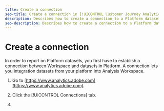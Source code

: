 ```yaml
---
title: Create a connection
seo-title: Create a connection in [!UICONTROL Customer Journey Analytics] (CJA).
description: Describes how to create a connection to a Platform dataset.
seo-description: Describes how to create a connection to a Platform dataset in [!UICONTROL Customer Journey Analytics].
---
```


# Create a connection

In order to report on Platform datasets, you first have to establish a connection between Workspace and datasets in Platform. A connection lets you integration datasets from your platform into Analysis Workspace.

1. Go to [https://www.analytics.adobe.com](https://www.analytics.adobe.com).

1. Click the [!UICONTROL Connections] tab.



1. 

